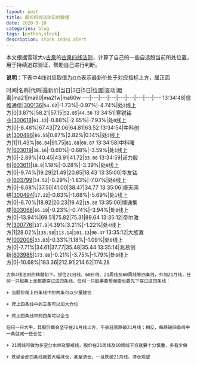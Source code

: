 ```yaml
---
layout: post
title: 股价四线法则实时数据
date: 2020-5-10
categories: blog
tags: [python,stock]
description: stock index alert
---
```



本文根据雪球大v[古泉](https://xueqiu.com/u/7148646888)的[古泉四线法则](https://xueqiu.com/7148646888/130498192)，计算了自己的一些自选股当前所处位置，用于持续追踪验证，帮助自己进行判断。

**说明**：下表中4线对应取值为`红色`表示最新价处于对应指标上方，属正面

时间|名称|代码|最新价|当日|3日|5日|位置|变动|距离|ma21|ma60|ma21w|ma60w
---|---|---|---|---|---|---|---|---
13:34:48|信维通信|[300136](https://xueqiu.com/S/SZ300136)|`54.62`|-1.73%|-0.97%|-4.74%|处`2`线上方|0|3.87%|58.21|57.15|`52.85`|`44.50`
13:34:51|寒锐钴业|[300618](https://xueqiu.com/S/SZ300618)|`61.13`|-0.88%|-2.65%|-7.93%|处`0`线上方|0|-8.48%|67.43|72.06|64.81|63.52
13:34:54|中科创达|[300496](https://xueqiu.com/S/SZ300496)|`86.55`|0.87%|2.82%|0.14%|处`3`线上方|1|11.43%|`86.04`|91.75|`81.08`|`60.07`
13:34:58|中科曙光|[603019](https://xueqiu.com/S/SH603019)|`38.16`|-0.60%|-0.68%|-3.59%|处`1`线上方|0|-2.89%|40.45|43.91|41.72|`33.06`
13:34:59|诺力股份|[603611](https://xueqiu.com/S/SH603611)|`18.0`|1.18%|-0.28%|-3.39%|处`0`线上方|0|-9.74%|19.29|21.49|20.85|18.43
13:35:00|华友钴业|[603799](https://xueqiu.com/S/SH603799)|`34.52`|-0.29%|-1.83%|-7.07%|处`0`线上方|0|-8.68%|37.50|41.00|38.47|34.77
13:35:06|盛天网络|[300494](https://xueqiu.com/S/SZ300494)|`17.22`|-0.63%|-1.68%|-5.69%|处`1`线上方|0|-6.70%|18.92|20.23|19.42|`15.88`
13:35:06|博通集成|[603068](https://xueqiu.com/S/SH603068)|`66.19`|-0.23%|-0.74%|-3.94%|处`0`线上方|0|-13.94%|69.51|75.82|75.31|89.64
13:35:12|帝尔激光|[300776](https://xueqiu.com/S/SZ300776)|`137.9`|4.39%|3.21%|-1.22%|处`4`线上方|1|28.02%|`135.98`|`113.14`|`101.13`|`90.47`
13:35:12|大族激光|[002008](https://xueqiu.com/S/SZ002008)|`33.03`|-0.33%|1.18%|-1.09%|处`0`线上方|0|-7.71%|34.61|37.77|35.48|35.44
13:35:14|兆易创新|[603986](https://xueqiu.com/S/SH603986)|`173.88`|-0.21%|-3.75%|-1.79%|处`0`线上方|0|-10.68%|183.36|212.91|214.62|174.28

```
古泉4线法则的精髓如下。抓住21日线、60日线、21周线及60周线等四条线，外加21月线，任何一只股票上涨都要穿过这四条线，任何一只股票要想爆雷也要先下穿过这四条线：

+ 当股价爬上四条线中的两条可以少量建仓

+ 爬上四条线中的三条可以加大仓位

+ 爬上四条线中的四条可以全仓

任何一只大牛，其股价都会坚守在21月线上方，不会轻易跌破21月线；相反，每跌破四条线中一条就减一些仓位：

+ 21周线可做为多空分水岭及警戒线，股价在21周线及60周线下方就要十分慎重，多看少做

+ 跌破全部四条线就要大幅减仓，甚至清仓，一旦跌破21月线，清仓观望
```
